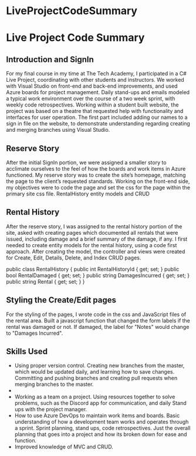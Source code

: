 # LiveProjectCodeSummary

<h1>Live Project Code Summary</h1>

<h2>Introduction and SignIn</h2>

For my final course in my time at The Tech Academy, I participated in a C# Live Project, coordinating with other students and instructors. We worked with Visual Studio on front-end and back-end improvements, and used Azure boards for project management. Daily stand-ups and emails modeled a typical work environment over the course of a two week sprint, with weekly code retrospectives. Working within a student built website, the project was based on a theatre that requested help with functionality and interfaces for user operation. The first part included adding our names to a sign in file on the website, to demonstrate understanding regarding creating and merging branches using Visual Studio.

<h2>Reserve Story</h2>

After the initial SignIn portion, we were assigned a smaller story to acclimate ourselves to the feel of how the boards and work items in Azure functioned. My reserve story was to create the site’s homepage, matching the page to the client’s requested standards. Working on the front-end side, my objectives were to code the page and set the css for the page within the primary site css file.
RentalHistory entity models and CRUD

<h2>Rental History</h2>

After the reserve story, I was assigned to the rental history portion of the site, asked with creating pages which documented all rentals that were issued, including damage and a brief summary of the damage, if any. I first needed to create entity models for the rental history, using a code first approach. After creating the model, the controller and views were created for Create, Edit, Details, Delete, and Index CRUD pages.

public class RentalHistory
  {
      public int RentalHistoryId { get; set; }
      public bool RentalDamaged { get; set; }
      public string DamagesIncurred { get; set; }
      public string Rental { get; set; }
  }
 
 
<h2> Styling the Create/Edit pages </h2>
For the styling of the pages, I wrote code in the css and JavaScript files of the rental area. Built a javascript function that changed the form labels if the rental was damaged or not. If damaged, the label for "Notes" would change to "Damages Incurred".

<h2>Skills Used</h2>
<ul>
    <li>Using proper version control. Creating new branches from the master, which would be updated daily, and learning how to save changes. Committing and pushing branches and creating pull requests when merging branches to the master.<li>
    <li>Working as a team on a project. Using resources together to solve problems, such as the Discord app for communication, and daily Stand ups with the project manager.</li>
    <li>How to use Azure DevOps to maintain work items and boards.
    Basic understanding of how a development team works and operates through a sprint. Sprint planning, stand ups, code retrospectives. Just the overall planning that goes into a project and how its broken down for ease and function.</li>
    <li>Improved knowledge of MVC and CRUD.</li>
